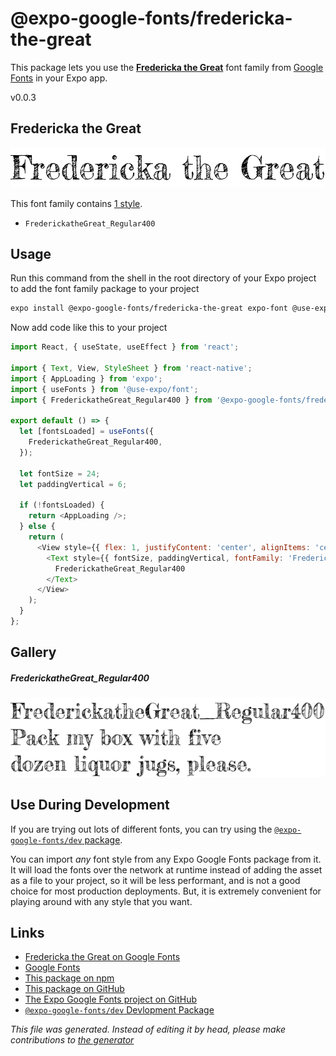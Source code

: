 # @expo-google-fonts/fredericka-the-great

This package lets you use the [**Fredericka the Great**](https://fonts.google.com/specimen/Fredericka+the+Great) font family from [Google Fonts](https://fonts.google.com/) in your Expo app.

v0.0.3

## Fredericka the Great

![Fredericka the Great](./font-family.png)

This font family contains [1 style](#gallery).

- `FrederickatheGreat_Regular400`

## Usage

Run this command from the shell in the root directory of your Expo project to add the font family package to your project
```sh
expo install @expo-google-fonts/fredericka-the-great expo-font @use-expo/font
```

Now add code like this to your project
```js
import React, { useState, useEffect } from 'react';

import { Text, View, StyleSheet } from 'react-native';
import { AppLoading } from 'expo';
import { useFonts } from '@use-expo/font';
import { FrederickatheGreat_Regular400 } from '@expo-google-fonts/fredericka-the-great';

export default () => {
  let [fontsLoaded] = useFonts({
    FrederickatheGreat_Regular400,
  });

  let fontSize = 24;
  let paddingVertical = 6;

  if (!fontsLoaded) {
    return <AppLoading />;
  } else {
    return (
      <View style={{ flex: 1, justifyContent: 'center', alignItems: 'center' }}>
        <Text style={{ fontSize, paddingVertical, fontFamily: 'FrederickatheGreat_Regular400' }}>
          FrederickatheGreat_Regular400
        </Text>
      </View>
    );
  }
};

```

## Gallery

##### FrederickatheGreat_Regular400
![FrederickatheGreat_Regular400](./532a820c85a4591fdb49ad776bcc3950cb9e66fec68cb9263fc47c65406e575d.ttf.png)


## Use During Development

If you are trying out lots of different fonts, you can try using the [`@expo-google-fonts/dev` package](https://www.npmjs.com/package/@expo-google-fonts/dev).

You can import *any* font style from any Expo Google Fonts package from it. It will load the fonts
over the network at runtime instead of adding the asset as a file to your project, so it will be 
less performant, and is not a good choice for most production deployments. But, it is extremely convenient
for playing around with any style that you want.

## Links

- [Fredericka the Great on Google Fonts](https://fonts.google.com/specimen/Fredericka+the+Great)
- [Google Fonts](https://fonts.google.com/)
- [This package on npm](https://www.npmjs.com/package/@expo-google-fonts/fredericka-the-great)
- [This package on GitHub](https://github.com/expo/google-fonts/tree/master/font-packages/fredericka-the-great)
- [The Expo Google Fonts project on GitHub](https://github.com/expo/google-fonts)
- [`@expo-google-fonts/dev` Devlopment Package](https://github.com/expo/google-fonts/tree/master/font-packages/dev)


*This file was generated. Instead of editing it by head, please make contributions to [the generator](https://github.com/expo/google-fonts/tree/master/packages/generator)*

